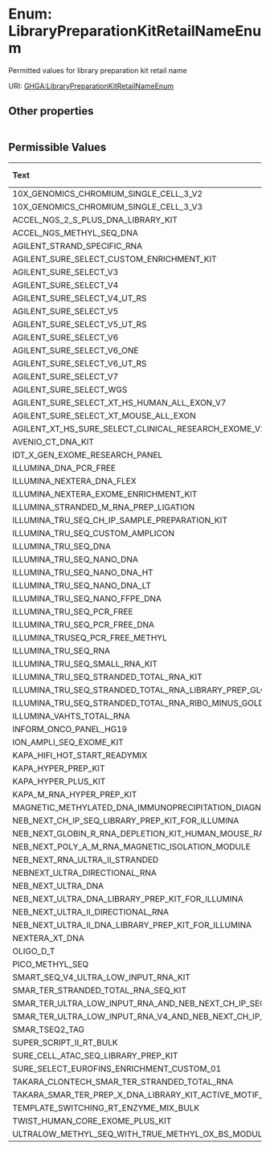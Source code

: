 
# Enum: LibraryPreparationKitRetailNameEnum


Permitted values for library preparation kit retail name

URI: [GHGA:LibraryPreparationKitRetailNameEnum](https://w3id.org/GHGA/LibraryPreparationKitRetailNameEnum)


## Other properties

|  |  |  |
| --- | --- | --- |

## Permissible Values

| Text | Description | Meaning | Other Information |
| :--- | :---: | :---: | ---: |
| 10X_GENOMICS_CHROMIUM_SINGLE_CELL_3_V2 |  |  |  |
| 10X_GENOMICS_CHROMIUM_SINGLE_CELL_3_V3 |  |  |  |
| ACCEL_NGS_2_S_PLUS_DNA_LIBRARY_KIT |  |  |  |
| ACCEL_NGS_METHYL_SEQ_DNA |  |  |  |
| AGILENT_STRAND_SPECIFIC_RNA |  |  |  |
| AGILENT_SURE_SELECT_CUSTOM_ENRICHMENT_KIT |  |  |  |
| AGILENT_SURE_SELECT_V3 |  |  |  |
| AGILENT_SURE_SELECT_V4 |  |  |  |
| AGILENT_SURE_SELECT_V4_UT_RS |  |  |  |
| AGILENT_SURE_SELECT_V5 |  |  |  |
| AGILENT_SURE_SELECT_V5_UT_RS |  |  |  |
| AGILENT_SURE_SELECT_V6 |  |  |  |
| AGILENT_SURE_SELECT_V6_ONE |  |  |  |
| AGILENT_SURE_SELECT_V6_UT_RS |  |  |  |
| AGILENT_SURE_SELECT_V7 |  |  |  |
| AGILENT_SURE_SELECT_WGS |  |  |  |
| AGILENT_SURE_SELECT_XT_HS_HUMAN_ALL_EXON_V7 |  |  |  |
| AGILENT_SURE_SELECT_XT_MOUSE_ALL_EXON |  |  |  |
| AGILENT_XT_HS_SURE_SELECT_CLINICAL_RESEARCH_EXOME_V2 |  |  |  |
| AVENIO_CT_DNA_KIT |  |  |  |
| IDT_X_GEN_EXOME_RESEARCH_PANEL |  |  |  |
| ILLUMINA_DNA_PCR_FREE |  |  |  |
| ILLUMINA_NEXTERA_DNA_FLEX |  |  |  |
| ILLUMINA_NEXTERA_EXOME_ENRICHMENT_KIT |  |  |  |
| ILLUMINA_STRANDED_M_RNA_PREP_LIGATION |  |  |  |
| ILLUMINA_TRU_SEQ_CH_IP_SAMPLE_PREPARATION_KIT |  |  |  |
| ILLUMINA_TRU_SEQ_CUSTOM_AMPLICON |  |  |  |
| ILLUMINA_TRU_SEQ_DNA |  |  |  |
| ILLUMINA_TRU_SEQ_NANO_DNA |  |  |  |
| ILLUMINA_TRU_SEQ_NANO_DNA_HT |  |  |  |
| ILLUMINA_TRU_SEQ_NANO_DNA_LT |  |  |  |
| ILLUMINA_TRU_SEQ_NANO_FFPE_DNA |  |  |  |
| ILLUMINA_TRU_SEQ_PCR_FREE |  |  |  |
| ILLUMINA_TRU_SEQ_PCR_FREE_DNA |  |  |  |
| ILLUMINA_TRUSEQ_PCR_FREE_METHYL |  |  |  |
| ILLUMINA_TRU_SEQ_RNA |  |  |  |
| ILLUMINA_TRU_SEQ_SMALL_RNA_KIT |  |  |  |
| ILLUMINA_TRU_SEQ_STRANDED_TOTAL_RNA_KIT |  |  |  |
| ILLUMINA_TRU_SEQ_STRANDED_TOTAL_RNA_LIBRARY_PREP_GLOBIN |  |  |  |
| ILLUMINA_TRU_SEQ_STRANDED_TOTAL_RNA_RIBO_MINUS_GOLD |  |  |  |
| ILLUMINA_VAHTS_TOTAL_RNA |  |  |  |
| INFORM_ONCO_PANEL_HG19 |  |  |  |
| ION_AMPLI_SEQ_EXOME_KIT |  |  |  |
| KAPA_HIFI_HOT_START_READYMIX |  |  |  |
| KAPA_HYPER_PREP_KIT |  |  |  |
| KAPA_HYPER_PLUS_KIT |  |  |  |
| KAPA_M_RNA_HYPER_PREP_KIT |  |  |  |
| MAGNETIC_METHYLATED_DNA_IMMUNOPRECIPITATION_DIAGNODE |  |  |  |
| NEB_NEXT_CH_IP_SEQ_LIBRARY_PREP_KIT_FOR_ILLUMINA |  |  |  |
| NEB_NEXT_GLOBIN_R_RNA_DEPLETION_KIT_HUMAN_MOUSE_RAT_WITH_BEADS |  |  |  |
| NEB_NEXT_POLY_A_M_RNA_MAGNETIC_ISOLATION_MODULE |  |  |  |
| NEB_NEXT_RNA_ULTRA_II_STRANDED |  |  |  |
| NEBNEXT_ULTRA_DIRECTIONAL_RNA |  |  |  |
| NEB_NEXT_ULTRA_DNA |  |  |  |
| NEB_NEXT_ULTRA_DNA_LIBRARY_PREP_KIT_FOR_ILLUMINA |  |  |  |
| NEB_NEXT_ULTRA_II_DIRECTIONAL_RNA |  |  |  |
| NEB_NEXT_ULTRA_II_DNA_LIBRARY_PREP_KIT_FOR_ILLUMINA |  |  |  |
| NEXTERA_XT_DNA |  |  |  |
| OLIGO_D_T |  |  |  |
| PICO_METHYL_SEQ |  |  |  |
| SMART_SEQ_V4_ULTRA_LOW_INPUT_RNA_KIT |  |  |  |
| SMAR_TER_STRANDED_TOTAL_RNA_SEQ_KIT |  |  |  |
| SMAR_TER_ULTRA_LOW_INPUT_RNA_AND_NEB_NEXT_CH_IP_SEQ |  |  |  |
| SMAR_TER_ULTRA_LOW_INPUT_RNA_V4_AND_NEB_NEXT_CH_IP_SEQ |  |  |  |
| SMAR_TSEQ2_TAG |  |  |  |
| SUPER_SCRIPT_II_RT_BULK |  |  |  |
| SURE_CELL_ATAC_SEQ_LIBRARY_PREP_KIT |  |  |  |
| SURE_SELECT_EUROFINS_ENRICHMENT_CUSTOM_01 |  |  |  |
| TAKARA_CLONTECH_SMAR_TER_STRANDED_TOTAL_RNA |  |  |  |
| TAKARA_SMAR_TER_PREP_X_DNA_LIBRARY_KIT_ACTIVE_MOTIF_CUSTOM_INDICES_01 |  |  |  |
| TEMPLATE_SWITCHING_RT_ENZYME_MIX_BULK |  |  |  |
| TWIST_HUMAN_CORE_EXOME_PLUS_KIT |  |  |  |
| ULTRALOW_METHYL_SEQ_WITH_TRUE_METHYL_OX_BS_MODULE |  |  |  |

